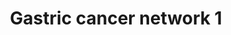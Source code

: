 ---
annotations:
- id: PW:0000086
  parent: regulatory pathway
  type: Pathway Ontology
  value: cell cycle pathway, mitotic
- id: DOID:3717
  parent: disease of cellular proliferation
  type: Disease Ontology
  value: gastric adenocarcinoma
- id: DOID:10534
  parent: disease of cellular proliferation
  type: Disease Ontology
  value: stomach cancer
- id: PW:0000605
  parent: disease pathway
  type: Pathway Ontology
  value: cancer pathway
authors:
- Khanspers
- MaintBot
- Mkutmon
- Zari
- AlexanderPico
- Egonw
- Fehrhart
- Eweitz
citedin:
- link: PMC8405074
- link: PMC7470419
- link: PMC6993862
- link: PMC5372268
description: Network generated by mapping candidate oncogenes and tumor suppressor
  genes identified by integrated analysis of expression array and aCGH data. Networks
  generated by Ingenuity Pathway Analysis.  Proteins on this pathway have targeted
  assays available via the [https://assays.cancer.gov/available_assays?wp_id=WP2361
  CPTAC Assay Portal]
last-edited: 2021-05-22
organisms:
- Homo sapiens
redirect_from:
- /index.php/Pathway:WP2361
- /instance/WP2361
- /instance/WP2361_rr117731
revision: r117731
schema-jsonld:
- '@context': https://schema.org/
  '@id': https://wikipathways.github.io/pathways/WP2361.html
  '@type': Dataset
  creator:
    '@type': Organization
    name: WikiPathways
  description: Network generated by mapping candidate oncogenes and tumor suppressor
    genes identified by integrated analysis of expression array and aCGH data. Networks
    generated by Ingenuity Pathway Analysis.  Proteins on this pathway have targeted
    assays available via the [https://assays.cancer.gov/available_assays?wp_id=WP2361
    CPTAC Assay Portal]
  keywords:
  - ACTL6A
  - APC
  - AURKA
  - C21ORF33
  - CENPF
  - CEP192
  - Cyclin A
  - E2F7
  - ECT2
  - ERVK6
  - ESM1
  - GATS
  - Histone H3
  - Histone H4
  - INO80D
  - KIF15
  - KIF20B
  - LIN9
  - MCM4
  - MYBL2
  - NOTCH1
  - NUP107
  - RNF216
  - RUVBL1
  - S100P
  - SMOC2
  - TOP2A
  - TPX2
  - UBE2C
  license: CC0
  name: Gastric cancer network 1
seo: CreativeWork
title: Gastric cancer network 1
wpid: WP2361
---